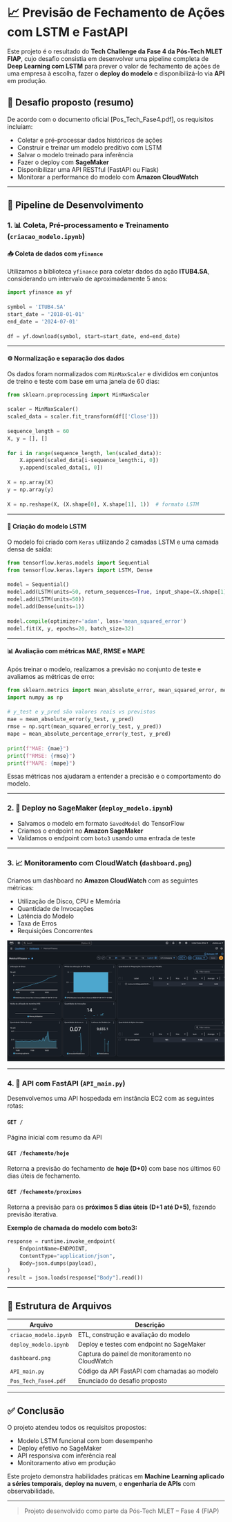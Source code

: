 # 📈 Previsão de Fechamento de Ações com LSTM e FastAPI

Este projeto é o resultado do **Tech Challenge da Fase 4 da Pós-Tech MLET FIAP**, cujo desafio consistia em desenvolver uma pipeline completa de **Deep Learning com LSTM** para prever o valor de fechamento de ações de uma empresa à escolha, fazer o **deploy do modelo** e disponibilizá-lo via **API** em produção.

## 💼 Desafio proposto (resumo)
De acordo com o documento oficial [Pos_Tech_Fase4.pdf], os requisitos incluíam:
- Coletar e pré-processar dados históricos de ações
- Construir e treinar um modelo preditivo com LSTM
- Salvar o modelo treinado para inferência
- Fazer o deploy com **SageMaker**
- Disponibilizar uma API RESTful (FastAPI ou Flask)
- Monitorar a performance do modelo com **Amazon CloudWatch**

---

## 🔁 Pipeline de Desenvolvimento

### 1. 📊 Coleta, Pré-processamento e Treinamento (`criacao_modelo.ipynb`)

#### 📥 Coleta de dados com `yfinance`

Utilizamos a biblioteca `yfinance` para coletar dados da ação **ITUB4.SA**, considerando um intervalo de aproximadamente 5 anos:

```python
import yfinance as yf

symbol = 'ITUB4.SA'
start_date = '2018-01-01'
end_date = '2024-07-01'

df = yf.download(symbol, start=start_date, end=end_date)
```

---

#### ⚙️ Normalização e separação dos dados

Os dados foram normalizados com `MinMaxScaler` e divididos em conjuntos de treino e teste com base em uma janela de 60 dias:

```python
from sklearn.preprocessing import MinMaxScaler

scaler = MinMaxScaler()
scaled_data = scaler.fit_transform(df[['Close']])

sequence_length = 60
X, y = [], []

for i in range(sequence_length, len(scaled_data)):
    X.append(scaled_data[i-sequence_length:i, 0])
    y.append(scaled_data[i, 0])

X = np.array(X)
y = np.array(y)

X = np.reshape(X, (X.shape[0], X.shape[1], 1))  # formato LSTM
```

---

#### 🧠 Criação do modelo LSTM

O modelo foi criado com `Keras` utilizando 2 camadas LSTM e uma camada densa de saída:

```python
from tensorflow.keras.models import Sequential
from tensorflow.keras.layers import LSTM, Dense

model = Sequential()
model.add(LSTM(units=50, return_sequences=True, input_shape=(X.shape[1], 1)))
model.add(LSTM(units=50))
model.add(Dense(units=1))

model.compile(optimizer='adam', loss='mean_squared_error')
model.fit(X, y, epochs=20, batch_size=32)
```

---

#### 📊 Avaliação com métricas MAE, RMSE e MAPE

Após treinar o modelo, realizamos a previsão no conjunto de teste e avaliamos as métricas de erro:

```python
from sklearn.metrics import mean_absolute_error, mean_squared_error, mean_absolute_percentage_error
import numpy as np

# y_test e y_pred são valores reais vs previstos
mae = mean_absolute_error(y_test, y_pred)
rmse = np.sqrt(mean_squared_error(y_test, y_pred))
mape = mean_absolute_percentage_error(y_test, y_pred)

print(f"MAE: {mae}")
print(f"RMSE: {rmse}")
print(f"MAPE: {mape}")
```

Essas métricas nos ajudaram a entender a precisão e o comportamento do modelo.

---

### 2. 🚀 Deploy no SageMaker (`deploy_modelo.ipynb`)
- Salvamos o modelo em formato `SavedModel` do TensorFlow
- Criamos o endpoint no **Amazon SageMaker**
- Validamos o endpoint com `boto3` usando uma entrada de teste

---

### 3. 📈 Monitoramento com CloudWatch (`dashboard.png`)
Criamos um dashboard no **Amazon CloudWatch** com as seguintes métricas:
- Utilização de Disco, CPU e Memória
- Quantidade de Invocações
- Latência do Modelo
- Taxa de Erros
- Requisições Concorrentes

![Dashboard CloudWatch](dashboard.png)

---

### 4. 🔌 API com FastAPI (`API_main.py`)
Desenvolvemos uma API hospedada em instância EC2 com as seguintes rotas:

#### `GET /`
Página inicial com resumo da API

#### `GET /fechamento/hoje`
Retorna a previsão do fechamento de **hoje (D+0)** com base nos últimos 60 dias úteis de fechamento.

#### `GET /fechamento/proximos`
Retorna a previsão para os **próximos 5 dias úteis (D+1 até D+5)**, fazendo previsão iterativa.

**Exemplo de chamada do modelo com boto3:**

```python
response = runtime.invoke_endpoint(
    EndpointName=ENDPOINT,
    ContentType="application/json",
    Body=json.dumps(payload),
)
result = json.loads(response["Body"].read())
```

---

## 📁 Estrutura de Arquivos

| Arquivo | Descrição |
|--------|-----------|
| `criacao_modelo.ipynb` | ETL, construção e avaliação do modelo |
| `deploy_modelo.ipynb` | Deploy e testes com endpoint no SageMaker |
| `dashboard.png` | Captura do painel de monitoramento no CloudWatch |
| `API_main.py` | Código da API FastAPI com chamadas ao modelo |
| `Pos_Tech_Fase4.pdf` | Enunciado do desafio proposto |

---

## ✅ Conclusão

O projeto atendeu todos os requisitos propostos:
- Modelo LSTM funcional com bom desempenho
- Deploy efetivo no SageMaker
- API responsiva com inferência real
- Monitoramento ativo em produção

Este projeto demonstra habilidades práticas em **Machine Learning aplicado a séries temporais**, **deploy na nuvem**, e **engenharia de APIs** com observabilidade.

---

> Projeto desenvolvido como parte da Pós-Tech MLET – Fase 4 (FIAP)
